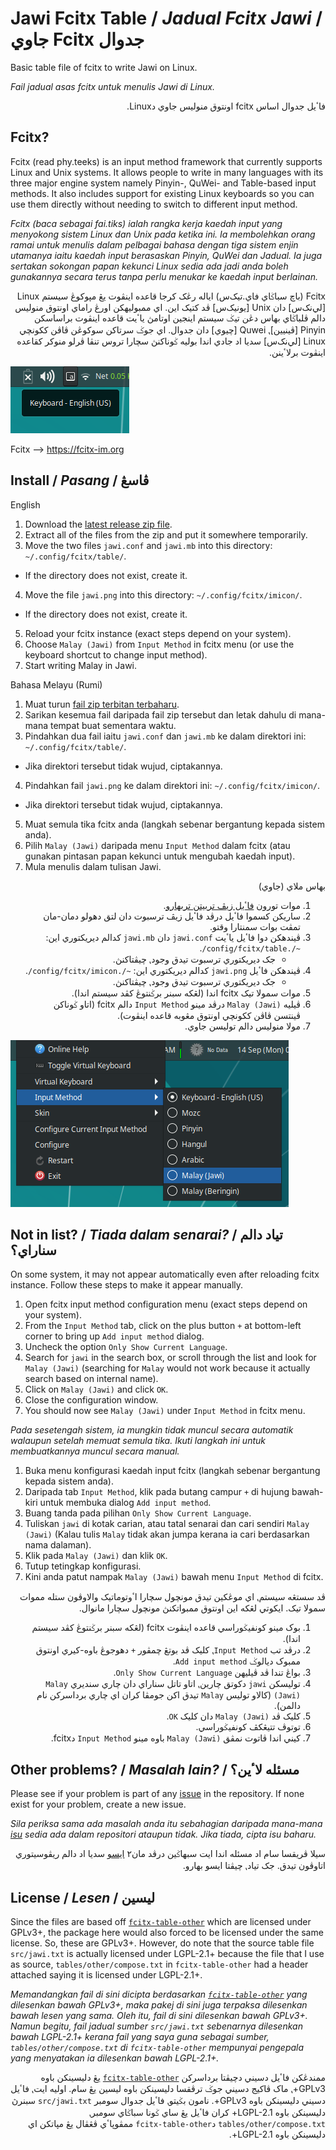 # Jawi Fcitx Table / *Jadual Fcitx Jawi* / <span dir="rtl">جدوال Fcitx جاوي</span>

Basic table file of fcitx to write Jawi on Linux.

*Fail jadual asas fcitx untuk menulis Jawi di Linux.*

<div lang="ms-Arab" dir="rtl">فاٴيل جدوال اساس fcitx اونتوق منوليس جاوي دLinux.</div>



## Fcitx?

Fcitx (read phy.teeks) is an input method framework that currently supports Linux and Unix systems. It allows people to write in many languages with its three major engine system namely Pinyin-, QuWei- and Table-based input methods. It also includes support for existing Linux keyboards so you can use them directly without needing to switch to different input method.

*Fcitx (baca sebagai fai.tiks) ialah rangka kerja kaedah input yang menyokong sistem Linux dan Unix pada ketika ini. Ia membolehkan orang ramai untuk menulis dalam pelbagai bahasa dengan tiga sistem enjin utamanya iaitu kaedah input berasaskan Pinyin, QuWei dan Jadual. Ia juga sertakan sokongan papan kekunci Linux sedia ada jadi anda boleh gunakannya secara terus tanpa perlu menukar ke kaedah input berlainan.*

<div lang="ms-Arab" dir="rtl">Fcitx (باچ سباݢاي فاي.تيک‌س) اياله رڠک کرجا قاعده اينڤوت يڠ مڽوکوڠ سيستم Linux [لي‌نک‌س] دان Unix [يونيک‌س] ڤد کتيک اين. اي ممبوليهکن اورڠ راماي اونتوق منوليس دالم ڤلباݢاي بهاس دڠن تيݢ سيستم اينجين اوتامڽ ياٴيت قاعده اينڤوت براساسکن Pinyin [ڤينيين]⹁ Quwei [چيوي] دان جدوال. اي جوݢ سرتاکن سوکوڠن ڤاڤن ککونچي Linux [لي‌نک‌س] سديا اد جادي اندا بوليه ݢوناکنڽ سچارا تروس تنڤا ڤرلو منوکر کقاعده اينڤوت برلاٴينن.</div>

![fcitx](img/fcitx.png)

Fcitx --> https://fcitx-im.org



##  Install / *Pasang* / ڤاسڠ

English
1. Download the [latest release zip file](https://github.com/jawi-mnh48/fcitx-table-jawi/releases/latest/download/jawi.zip).
2. Extract all of the files from the zip and put it somewhere temporarily.
3. Move the two files `jawi.conf` and `jawi.mb` into this directory: `~/.config/fcitx/table/`.
  - If the directory does not exist, create it.
4. Move the file `jawi.png` into this directory: `~/.config/fcitx/imicon/`.
  - If the directory does not exist, create it.
5. Reload your fcitx instance (exact steps depend on your system).
6. Choose `Malay (Jawi)` from `Input Method` in fcitx menu (or use the keyboard shortcut to change input method).
7. Start writing Malay in Jawi.

Bahasa Melayu (Rumi)
1. Muat turun [fail zip terbitan terbaharu](https://github.com/jawi-mnh48/fcitx-table-jawi/releases/latest/download/jawi.zip).
2. Sarikan kesemua fail daripada fail zip tersebut dan letak dahulu di mana-mana tempat buat sementara waktu.
3. Pindahkan dua fail iaitu `jawi.conf` dan `jawi.mb` ke dalam direktori ini: `~/.config/fcitx/table/`.
  - Jika direktori tersebut tidak wujud, ciptakannya.
4. Pindahkan fail `jawi.png` ke dalam direktori ini: `~/.config/fcitx/imicon/`.
  - Jika direktori tersebut tidak wujud, ciptakannya.
5. Muat semula tika fcitx anda (langkah sebenar bergantung kepada sistem anda).
6. Pilih `Malay (Jawi)` daripada menu `Input Method` dalam fcitx (atau gunakan pintasan papan kekunci untuk mengubah kaedah input).
7. Mula menulis dalam tulisan Jawi.

<div lang="ms-Arab" dir="rtl">
<p>بهاس ملاي (جاوي)</p>
<ol>
<li>موات تورون <a href="https://github.com/jawi-mnh48/fcitx-table-jawi/releases/latest/download/jawi.zip">فاٴيل زيڤ تربيتن تربهارو</a>.</li>
<li>ساريکن کسموا فاٴيل درڤد فاٴيل زيڤ ترسبوت دان لتق دهولو دمان-مان تمڤت بوات سمنتارا وقتو.</li>
<li>ڤيندهکن دوا فاٴيل ياٴيت <code>jawi.conf</code> دان <code>jawi.mb</code> کدالم ديريکتوري اين: <code>~/.config/fcitx/table/</code>.<ul>
<li>جک ديريکتوري ترسبوت تيدق وجود⹁ چيڤتاکنڽ.</li></li></ul>
<li id="65">ڤيندهکن فاٴيل <code>jawi.png</code> کدالم ديريکتوري اين: <code>~/.config/fcitx/imicon/</code>.<ul>
<li>جک ديريکتوري ترسبوت تيدق وجود⹁ چيڤتاکنڽ.</li></li></ul>
<li>موات سمولا تيک fcitx اندا (لڠکه سبنر برݢنتوڠ کڤد سيستم اندا).</li>
<li>ڤيليه <code>Malay (Jawi)</code> درڤد مينو <code>Input Method</code> دالم fcitx (اتاو ݢوناکن ڤينتسن ڤاڤن ککونچي اونتوق مڠوبه قاعده اينڤوت).</li>
<li>مولا منوليس دالم توليسن جاوي.</li>
</ol>
</div>

![input](img/input.png)



## Not in list? / *Tiada dalam senarai?* / تياد دالم سناراي؟

On some system, it may not appear automatically even after reloading fcitx instance. Follow these steps to make it appear manually.
1. Open fcitx input method configuration menu (exact steps depend on your system).
2. From the `Input Method` tab, click on the plus button `+` at bottom-left corner to bring up `Add input method` dialog.
3. Uncheck the option `Only Show Current Language`.
4. Search for `jawi` in the search box, or scroll through the list and look for `Malay (Jawi)` (searching for `Malay` would not work because it actually search based on internal name).
5. Click on `Malay (Jawi)` and click `OK`.
6. Close the configuration window.
7. You should now see `Malay (Jawi)` under `Input Method` in fcitx menu.

*Pada sesetengah sistem, ia mungkin tidak muncul secara automatik walaupun setelah memuat semula tika. Ikuti langkah ini untuk membuatkannya muncul secara manual.*
1. Buka menu konfigurasi kaedah input fcitx (langkah sebenar bergantung kepada sistem anda).
2. Daripada tab `Input Method`, klik pada butang campur `+` di hujung bawah-kiri untuk membuka dialog `Add input method`.
3. Buang tanda pada pilihan `Only Show Current Language`.
4. Tuliskan `jawi` di kotak carian, atau tatal senarai dan cari sendiri `Malay (Jawi)` (Kalau tulis `Malay` tidak akan jumpa kerana ia cari berdasarkan nama dalaman).
5. Klik pada `Malay (Jawi)` dan klik `OK`.
6. Tutup tetingkap konfigurasi.
7. Kini anda patut nampak `Malay (Jawi)` bawah menu `Input Method` di fcitx.

<div lang="ms-Arab" dir="rtl">
<p>ڤد سستڠه سيستم⹁ اي موڠکين تيدق مونچول سچارا اٴوتوماتيک والاوڤون ستله مموات سمولا تيک. ايکوتي لڠکه اين اونتوق ممبواتکنڽ مونچول سچارا مانوال.</p>
<ol>
<li>بوک مينو کونفيݢوراسي قاعده اينڤوت fcitx (لڠکه سبنر برݢنتوڠ کڤد سيستم اندا).</li>
<li>درڤد تب <code>Input Method</code>⹁ کليک ڤد بوتڠ چمڤور <code>+</code> دهوجوڠ باوه-کيري اونتوق ممبوک ديالوݢ <code>Add input method</code>.</li>
<li>بواڠ تندا ڤد ڤيليهن <code>Only Show Current Language</code>.</li>
<li>توليسکن <code>jawi</code> دکوتق چارين⹁ اتاو تاتل سناراي دان چاري سنديري <code>Malay (Jawi)</code> (کالاو توليس <code>Malay</code> تيدق اکن جومڤا کران اي چاري برداسرکن نام دالمن).</li>
<li>کليک ڤد <code>Malay (Jawi)</code> دان کليک <code>OK</code>.</li>
<li>توتوڤ تتيڠکڤ کونفيݢوراسي.</li>
<li>کيني اندا ڤاتوت نمڤق <code>Malay (Jawi)</code> باوه مينو <code>Input Method</code> دfcitx.</li>
</ol>
</div>



## Other problems? / *Masalah lain?* / مسئله لاٴين؟

Please see if your problem is part of any [issue](https://github.com/jawi-mnh48/fcitx-table-jawi/issues) in the repository. If none exist for your problem, create a new issue.

*Sila periksa sama ada masalah anda itu sebahagian daripada mana-mana [isu](https://github.com/jawi-mnh48/fcitx-table-jawi/issues) sedia ada dalam repositori ataupun tidak. Jika tiada, cipta isu baharu.*

<div lang="ms-Arab" dir="rtl">
<p>سيلا ڤريقسا سام اد مسئله اندا ايت سبهاݢين درڤد مان٢ <a href="https://github.com/jawi-mnh48/fcitx-table-jawi/issues">ايسو</a> سديا اد دالم ريڤوسيتوري اتاوڤون تيدق. جک تياد⹁ چيڤتا ايسو بهارو.</p>
</div>



## License / *Lesen* / ليسين

Since the files are based off [`fcitx-table-other`](https://github.com/fcitx/fcitx-table-other) which are licensed under GPLv3+, the package here would also forced to be licensed under the same license. So, these are GPLv3+. However, do note that the source table file `src/jawi.txt` is actually licensed under LGPL-2.1+ because the file that I use as source, `tables/other/compose.txt` in `fcitx-table-other` had a header attached saying it is licensed under LGPL-2.1+.

*Memandangkan fail di sini dicipta berdasarkan [`fcitx-table-other`](https://github.com/fcitx/fcitx-table-other) yang dilesenkan bawah GPLv3+, maka pakej di sini juga terpaksa dilesenkan bawah lesen yang sama. Oleh itu, fail di sini dilesenkan bawah GPLv3+. Namun begitu, fail jadual sumber `src/jawi.txt` sebenarnya dilesenkan bawah LGPL-2.1+ kerana fail yang saya guna sebagai sumber, `tables/other/compose.txt` di `fcitx-table-other` mempunyai pengepala yang menyatakan ia dilesenkan bawah LGPL-2.1+.*

<div lang="ms-Arab" dir="rtl">
<p>ممندڠکن فاٴيل دسيني دچيڤتا برداسرکن <a href="https://github.com/fcitx/fcitx-table-other"><code>fcitx-table-other</code></a> يڠ دليسينکن باوه GPLv3+⹁ ماک ڤاکيج دسيني جوݢ ترڤقسا دليسينکن باوه ليسين يڠ سام. اوليه ايت⹁ فاٴيل دسيني دليسينکن باوه GPLv3+. نامون بݢيتو⹁ فاٴيل جدوال سومبر <code>src/jawi.txt</code> سبنرڽ دليسينکن باوه LGPL-2.1+ کران فاٴيل يڠ ساي ݢونا سباݢاي سومبر⹁ <code>tables/other/compose.txt</code> د<code>fcitx-table-other</code> ممڤوڽاٴي ڤڠڤال يڠ مڽاتکن اي دليسينکن باوه LGPL-2.1+.</p>
</div>

